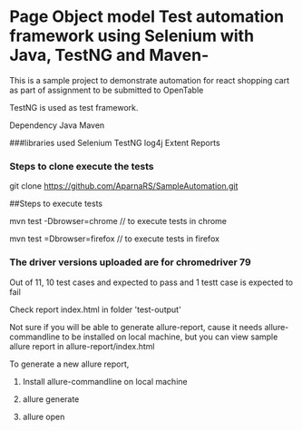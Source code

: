 # Page Object model Test automation framework using Selenium with Java, TestNG and Maven-
This is a sample project to demonstrate automation for react shopping cart as part of assignment to be submitted to OpenTable

TestNG is used as test framework.

Dependency
Java
Maven

###libraries used
Selenium
TestNG
log4j
Extent Reports

### Steps to clone execute the tests

git clone https://github.com/AparnaRS/SampleAutomation.git

##Steps to execute tests


mvn test -Dbrowser=chrome     // to execute tests in chrome


mvn test =Dbrowser=firefox     // to execute tests in firefox


### The driver versions uploaded are for chromedriver 79 

Out of 11, 10 test cases and expected to pass and 1 testt case is expected to fail

Check report index.html in folder 'test-output'

Not sure if you will be able to generate allure-report, cause it needs allure-commandline to be installed on local machine, but you can view sample allure report in allure-report/index.html

To generate a new allure report, 
1. Install allure-commandline on local machine

2. allure generate

3. allure open

